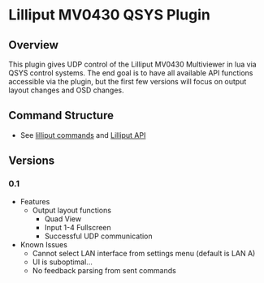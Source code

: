# Lilliput MV0430 QSYS Plugin
## Overview
This plugin gives UDP control of the Lilliput MV0430 Multiviewer in lua via QSYS control systems. The end goal is to have all available API functions accessible via the plugin, but the first few versions will focus on output layout changes and OSD changes.

## Command Structure
* See [lilliput commands](lilliput-commands.lua) and [Lilliput API](lilliput-api.pdf)

## Versions
### 0.1
* Features
  * Output layout functions
    * Quad View
    * Input 1-4 Fullscreen
    * Successful UDP communication
* Known Issues
  * Cannot select LAN interface from settings menu (default is LAN A)
  * UI is suboptimal...
  * No feedback parsing from sent commands
